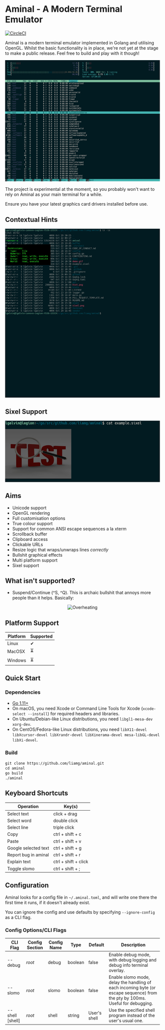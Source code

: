 # Aminal - A Modern Terminal Emulator

[![CircleCI](https://circleci.com/gh/liamg/aminal/tree/master.svg?style=svg)](https://circleci.com/gh/liamg/aminal/tree/master)

Aminal is a modern terminal emulator implemented in Golang and utilising OpenGL. Whilst the basic functionality is in place, we're not yet at the stage to make a public release. Feel free to build and play with it though!

![Example screenshot](demo.gif)

The project is experimental at the moment, so you probably won't want to rely on Aminal as your main terminal for a while.

Ensure you have your latest graphics card drivers installed before use.

## Contextual Hints

![Example hint](hint.png)

## Sixel Support

![Example sixel](sixel.png)

## Aims

- Unicode support
- OpenGL rendering
- Full customisation options
- True colour support
- Support for common ANSI escape sequences a la xterm
- Scrollback buffer
- Clipboard access
- Clickable URLs
- Resize logic that wraps/unwraps lines _correctly_
- Bullshit graphical effects
- Multi platform support
- Sixel support

## What isn't supported?

- Suspend/Continue (\^S, \^Q). This is archaic bullshit that annoys more people than it helps. Basically:

<p align="center">
<img alt="Overheating" src="https://imgs.xkcd.com/comics/workflow.png"/>
</p>

## Platform Support

| Platform | Supported |
| -------- | --------- |
| Linux    | ✔         |
| MacOSX   | ⏳        |
| Windows  | ⏳        |

## Quick Start

### Dependencies

- [Go 1.11+](https://golang.org/dl/)
- On macOS, you need Xcode or Command Line Tools for Xcode (`xcode-select --install`) for required headers and libraries.
- On Ubuntu/Debian-like Linux distributions, you need `libgl1-mesa-dev xorg-dev`.
- On CentOS/Fedora-like Linux distributions, you need `libX11-devel libXcursor-devel libXrandr-devel libXinerama-devel mesa-libGL-devel libXi-devel`.

### Build

```
git clone https://github.com/liamg/aminal.git
cd aminal
go build
./aminal
```

## Keyboard Shortcuts

| Operation            | Key(s)               |
| -------------------- | -------------------- |
| Select text          | click + drag         |
| Select word          | double click         |
| Select line          | triple click         |
| Copy                 | ctrl + shift + c     |
| Paste                | ctrl + shift + v     |
| Google selected text | ctrl + shift + g     |
| Report bug in aminal | ctrl + shift + r     |
| Explain text         | ctrl + shift + click |
| Toggle slomo         | ctrl + shift + ;     |

## Configuration

Aminal looks for a config file in `~/.aminal.toml`, and will write one there the first time it runs, if it doesn't already exist.

You can ignore the config and use defaults by specifying `--ignore-config` as a CLI flag.

### Config Options/CLI Flags

| CLI Flag        | Config Section | Config Name | Type    | Default      | Description                                                                                                                   |
| --------------- | -------------- | ----------- | ------- | ------------ | ----------------------------------------------------------------------------------------------------------------------------- |
| --debug         | _root_         | debug       | boolean | false        | Enable debug mode, with debug logging and debug info terminal overlay.                                                        |
| --slomo         | _root_         | slomo       | boolean | false        | Enable slomo mode, delay the handling of each incoming byte (or escape sequence) from the pty by 100ms. Useful for debugging. |
| --shell [shell] | _root_         | shell       | string  | User's shell | Use the specified shell program instead of the user's usual one.                                                              |
